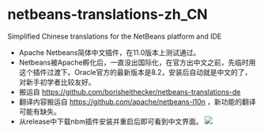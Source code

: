# netbeans-translations-zh_CN
Simplified Chinese translations for the NetBeans platform and IDE

- Apache Netbeans简体中文插件，在11.0版本上测试通过。
- Netbeans被Apache孵化后，一直没出国际化，在官方出中文之前，先临时用这个插件过渡下。Oracle官方的最新版本是8.2，安装后自动就是中文的了，对新手初学者比较友好。
- 搬运自 https://github.com/borisheithecker/netbeans-translations-de
- 翻译内容搬运自 https://github.com/apache/netbeans-l10n ，新功能的翻译可能有缺失。
- 从release中下载nbm插件安装并重启后即可看到中文界面。
![](http://md-1252566120.file.myqcloud.com/picgo/20200415135726.png)
